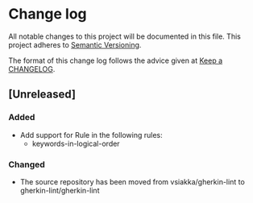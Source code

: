 # Change log

All notable changes to this project will be documented in this file.
This project adheres to [Semantic Versioning](http://semver.org/).

The format of this change log follows the advice given at [Keep a CHANGELOG](http://keepachangelog.com).

## [Unreleased]

###  Added

- Add support for Rule in the following rules:
  - keywords-in-logical-order

###  Changed

- The source repository has been moved from vsiakka/gherkin-lint to
  gherkin-lint/gherkin-lint
